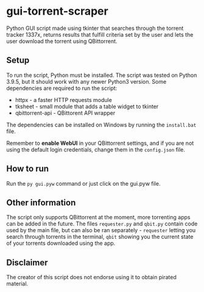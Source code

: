# gui-torrent-scraper
Python GUI script made using tkinter that searches through the torrent tracker 1337x, returns results that fulfill criteria set by the user and lets the user download the torrent using QBittorrent.
## Setup
To run the script, Python must be installed. The script was tested on Python 3.9.5, but it should work with any newer Python3 version.
Some dependencies are required to run the script:
* httpx - a faster HTTP requests module
* tksheet - small module that adds a table widget to tkinter
* qbittorrent-api - QBittorent API wrapper

The dependencies can be installed on Windows by running the `install.bat` file.

Remember to **enable WebUI** in your QBittorrent settings, and if you are not using the default login credentials, change them in the `config.json` file.
## How to run
Run the `py gui.pyw` command or just click on the gui.pyw file.
## Other information
The script only supports QBittorrent at the moment, more torrenting apps can be added in the future.
The files `requester.py` and `qbit.py` contain code used by the main file, but can also be ran separately - `requester` letting you search through torrents in the terminal, `qbit` showing you the current state of your torrents downloaded using the app.
## Disclaimer
The creator of this script does not endorse using it to obtain pirated material.
